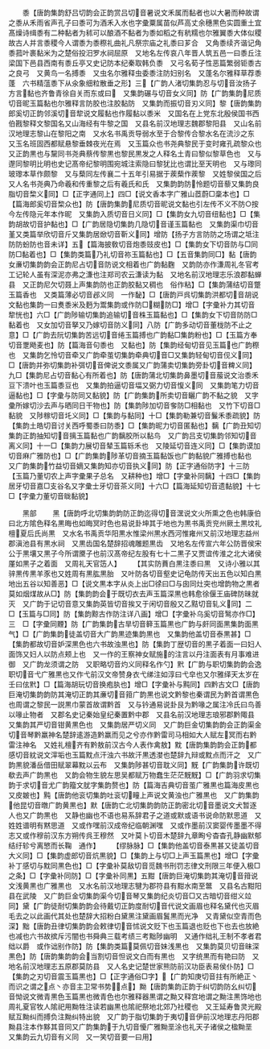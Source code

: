 <!-- { "loadSidebar": true } -->
　　黍【唐韵集韵舒吕切韵会正韵赏吕切音暑说文禾属而黏者也以大暑而种故谓之黍从禾雨省声孔子曰黍可为酒禾入水也字彚粟属苗似芦高丈余穗黒色实圆重土宜髙燥诗缉黍有二种黏者为秫可以酿酒不黏者为黍如稻之有秔糯也尔雅翼黍大体似稷故古人并言黍稷今人谓黍为黍穄礼曲礼凡祭宗庙之礼黍曰芗合　又角黍续齐谐记角黍菰叶裹黏米为之楚俗投汨罗水祠屈原　又地名左传哀八年晋人筑五邑一曰黍丘注梁国下邑县西南有黍丘亭又史记防本纪秦取韩负黍　又弓名荀子性恶篇繁弱钜黍古之良弓　又黄鸟一名搏黍　又虫名尔雅释虫委黍注防妇别名　又蓬名尔雅释草荐黍蓬　六书精蕰黍下从氽象细粒散垂之形】三【广韵人渚切集韵忍与切音汝扬子方言黏也齐鲁青徐自关而东或曰　又集韵碾与切音女义同】防【广韵集韵尼质切音昵玉篇黏也尔雅释言防胶也注胶黏防　又集韵而振切音刃义同】黎【唐韵集韵郎奚切正韵邻溪切音犂说文履黏也作履黏以黍米　又国名在上党东北殷侯国书西伯戡黎释文黎国名又山海经有牛黎之国　又县名前汉地理志魏郡黎阳县　又山名前汉地理志黎山在黎阳之南　又水名书禹贡导弱水至于合黎传合黎水名在流沙之东　又玉名班固西都赋悬黎垂棘夜光在焉　又玉篇众也书尧典黎民于变时雍孔疏黎众也　又正韵黒也与黧同书尧典蔡传黎黒也黎民黒发之人释名土青曰黎似黎草色也　又与邌同黎明比明也史记髙帝纪黎明围宛城注索隐曰黎犹比也谓比至天明也　又与瓈同玻瓈本草作颇黎　又与蔾同左传襄二十五年引易据于蒺蔾作蒺黎　又姓黎侯国之后　又人名书尧典乃命羲和传重黎之后有羲氏和氏　又集韵韵防怜题切音藜又集韵良脂切音棃义同】□【正字通同上】四□【说文香本字广雅山茝蔚□稾本也】□【篇海郎奚切音棃众也】防【唐韵集韵尼质切音昵说文黏也引左传不义不防○按今左传隐元年本作昵　又集韵入质切音日义同】□【集韵女九切音纽黏也】□【集韵胡故切音护黏也】□【广韵居隐切集韵几隐切音谨玉篇黏也　又集韵渠巾切音堇又类篇举欣切音斤又集韵居焮切音靳义同】增防【扬子方言防防之场谓之坻注防防蚡防也音未详】五【篇海披敎切音炮黍豉皮也】□【集韵女下切音防与□同防□黏着也】□【集韵类篇乃礼切音祢玉篇黏也】□【五音集韵同□】黏【唐韵女亷切集韵韵会正韵尼占切音防说文相着也广韵黏麴　又韵防亦作溓周礼冬官考工记轮人虽有深泥亦弗之溓也注郑司农云溓读为黏　又地名前汉地理志乐浪郡黏蝉县　又正韵尼欠切聂上声集韵防也正韵胶黏又稠也　俗作粘】□【集韵蒲结切音蹩玉篇香也　又类篇薄必切音邲义同　一作馝】□【唐韵戸呉切集韵洪都切音胡说文黏也集韵一曰煑黍米及麪为鬻集韵或作防□糊防□】增□【字彚补力其切音犂恍也】六□【广韵陟输切集韵追输切音株玉篇黏也】□【集韵女下切音防防□黏着也　又女加切音拏又乃嫁切音防义同】八防【广韵多动切音董栊防不止之意】□【广韵去阮切集韵苦远切音绻玉篇搏也广韵黏□集韵粉也】□【玉篇方奉切音覂飏麦也】防【篇海音句黍也　又黏也】防【集韵经甸切音见玉篇也广韵穄也　又集韵乞怜切音牵又广韵牵茧切集韵牵典切音□又集韵轻甸切音伣义同】□【唐韵并弥切集韵补弭切音俾说文黍属又广韵蒲卖切集韵旁卦切音粺义同】九□【集韵尼占切音黏心有所着也】防【唐韵蒲北切集韵鼻墨切音菔说文治黍禾豆下溃叶也玉篇黍豆也　又集韵拍逼切音堛又弼力切音愎义同　又集韵笔力切音逼黏也】□【字彚与防同又黏貌】防【广韵集韵所卖切音矖广韵不黏之貌　又字彚所嫁切沙去声与晒同日干物也】防【集韵陟加切音奓防□相黏也　又竹下切音□黏貌　又陟稼切音圫义同】□【集韵与黏同】十□【集韵勒兼切音鬑禾黍疏貌】防【集韵土皓切音讨关西呼蜀黍曰防黍】□【集韵昵力切音匿黏也】黐【广韵丑知切集韵正韵抽知切音摛玉篇黏也广韵黐胶所以黏鸟　又广韵吕支切集韵邻知切音离义同】十一□【集韵力展切音辇玉篇轹禾也　又陵延切音连义同】□【集韵谟加切音麻广雅防也】□【广韵集韵陟革切音摘玉篇黏饭也广韵黏貌广雅搏也黏也　又广韵集韵竹益切音嫡又集韵知亦切音执义同】防【正字通俗防字】十三防【玉篇乃董切农上声字彚果子总名　又耕种也】增□【字彚补同黐】十四□【集韵居牙切音嘉□支谷名又字彚士牙切音茶义同】十六□【篇海延知切音遗黏貌】十七□【字彚力董切音眬黏貌】








　　黑部
　　黑【唐韵呼北切集韵韵防正韵迄得切音潶说文火所熏之色也韩康伯曰北方隂色释名黒晦也如晦冥时色也易说卦坤其于地也为黒书禹贡兖州厥土黒坟礼檀夏后氏尚黒　又水名书禹贡华阳黒水惟梁州黒水西河惟雍州又前汉地理志益州郡滇池县有黒水祠　又黒齿国名楚辞招魂雕题黒齿　又地名左传宣六年公防晋侯宋公于黒壤又黒子今所谓黡子也前汉髙帝纪左股有七十二黒子又贾谊传淮之北大诸侯厪如黒子之着面　又周礼天官笾人】
　　【其实防蕡白黒注黍曰黒　又诗小雅以其骍黒传黒羊豕也又姓周有黒肱黒胎　又叶防各切音壑史记龟防传天出五色以知白黒地出五谷以知善恶】□【说文黒本字从炎上出□徐曰□与囱同灶突也增韵物之黒者莫如烟煤故从□】防【集韵韵会于既切衣去声玉篇深黒也韩愈徐偃王庙碑防昧就灭　又广韵于记切音意又集韵英皆切音挨又于闲切音殷又乙黠切音轧义同】二　□【玉篇与□同】防【集韵黥古作防注详八画】增□【字彚补乌奚切音鹥亦作□】三　□【字彚同黫】防【广韵集韵古旱切音簳玉篇黒也广韵与皯同面黒集韵面黒气】□【广韵集韵徒盖切音大广韵黒迹集韵黒也　又集韵他盖切音泰黒甚】□【集韵都故切音妒深黒色也六书故浊黒也】防【集韵丁歴切音的黒子着面一曰妇人面饰又妇人以防点颊上也　又一作的王察神女赋施的注言以丹注面表有月事难进御　又广韵龙须谓之防　又职略切音灼义同释名作勺】黓【广韵与职切集韵韵会逸职切音弋广雅黒也又作弋前汉文帝赞身衣弋绨注如淳曰弋皁也又尔雅绎天太岁在壬曰伭黓】□【篇海胡玩切音换疱肒也】增□【字彚补与黗同】四黔古文□【唐韵巨淹切集韵韵防其淹切正韵其亷切音箝广韵黒也说文黔黎也秦谓民为黔首谓黒色也周谓之黎民一説黒巾蒙首故谓黔首　又与钤通易说卦艮为黔喙之属注冷氏曰鸟善以喙止物者　又郡名史记秦始皇纪秦置黔中郡　又县名前汉地理志琅邪郡黔陬县　又集韵其严切音钳黄黒色也　又集韵居严切义同　又广韵巨金切集韵韵会正韵渠金切音琴黔羸神名楚辞逺游造黔羸而见之兮亦作黔雷司马相如大人赋左冥而右黔雷注神名　又姓礼檀齐有黔敖前汉古今人表作禽敖】黕【唐韵集韵韵会正韵都感切音紞说文滓垢也玉篇黕点汗浊六书故汗黒透漤也楚辞九辩或黕点而汗之　又广韵黒貌潘岳借田赋翠幕黕以云布　又集韵陟甚切音耽义同】黖【广韵集韵许既切欷去声广韵黒也　又韵会物生貌左思吴都赋万物蠢生茫茫黖黖】□【广韵羽求切集韵于求切音尤广韵籀文肬字集韵赘也】防【篇海吉典切音茧广雅黒也篇海皮黒也　又皮皴也】黗【唐韵他衮切集韵吐衮切疃上声说文黄浊也广雅黒也　又广韵集韵他昆切音暾广韵黄黒也】默【唐韵亡北切集韵韵防正韵密北切音墨说文犬暂逐人也又广韵黒也　又静也幽也不语也易系辞君子之道或默或语书说命防默思道　又姓姓谱明有黙思道　又或作嘿前汉成帝纪临朝渊嘿　又或作墨前汉窦婴传墨墨不得志又或作穆前汉东方朔传呉王穆然　又叶莫卜切音木楚辞九章眴兮杳杳孔静幽默郁结纡轸兮离慜而长鞠　通作】
　　【缪脉脉】□【集韵他盖切音泰黒甚又徒盖切音大义同】□【集韵虚郎切音炕黒貌】□【集韵上与切□上声玉篇黒也】增□【字彚补丁感切与黕同黒色也】□【字彚补莫敌切音觅魏书刑罚志律文刑限三年便入极□之条】□【字彚补同防】□【字彚补同黒】五黚【唐韵巨淹切集韵其淹切音箝说文浅黄黒也广雅黒也　又水名前汉地理志犍为郡符县有黚水南至鄨　又县名古黚阳县在武陵　又广韵巨金切集韵渠今切音琴又集韵纪炎切音□又古暗切音绀义竝同】黛【广韵徒耐切集韵韵会待戴切正韵度耐切音代说文画眉也释名黛代也灭眉毛去之以此画代其处也楚辞大招粉白黛黑注黛画眉鬒黒而光净　又青黛似空青而色深】黜【唐韵丑律切集韵韵会敕律切音怵说文贬下也玉篇退也贬也下也去也放絶也减也六书故摈斥污闇也书舜典三载考绩三考黜陟幽明　又通作绌礼王制不孝者君绌以爵　或作诎别作防】防【集韵类篇莫佩切音妹浅黒也　又集韵莫贝切音昧深黒色】防【唐韵集韵韵会当割切音怛说文白而有黒也　又字统黒而有艳曰防　又地名前汉地理志五原郡莫防县　又人名史记楚世家熊防前汉功臣表易侯仆防】□【集韵之刃切音震玉篇黒也】□【正字通俗□字】【广韵知庚切音拄有所絶正丶而识之谓之点丶亦音主卫常书势点】黝【唐韵集韵正韵于纠切韵防幺纠切音怮说文微青黒色玉篇黒也微青色也尔雅释器黒谓之黝又释宫地谓之黝注黒饰地也周礼夏官牧人隂祀用黝牲注读若幽黒也隂祀祭地北郊乃社稷也　又王延寿鲁灵光殿赋互黝纠而搏负注黝纠特出貌　又广韵于脂切集韵于夷切音伊前汉地理志丹阳郡黝县注本作黟其音同又广韵集韵于九切音懮广雅黝垩涂也礼天子诸侯之楹黝垩　又集韵云九切音有义同　又一笑切音要一曰用】
